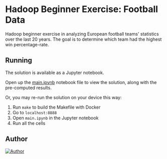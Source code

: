 # Hadoop Beginner Exercise: Football Data

Hadoop beginner exercise in analyzing European football teams' statistics over the last 20 years. The goal is to determine which team had the highest win percentage-rate.

## Running

The solution is available as a Jupyter notebook.

Open up the [main.ipynb](./main.ipynb) notebook file to view the solution, along with the pre-computed results.

Or, you may re-run the solution on your device this way:

1. Run `make` to build the Makefile with Docker
2. Go to `localhost:8888`
3. Open `main.ipynb` in the Jupyter notebook
4. Run all the cells

## Author

[![Author](https://andrejanesic.com/git-signature.png)](https://github.com/andrejanesic)
